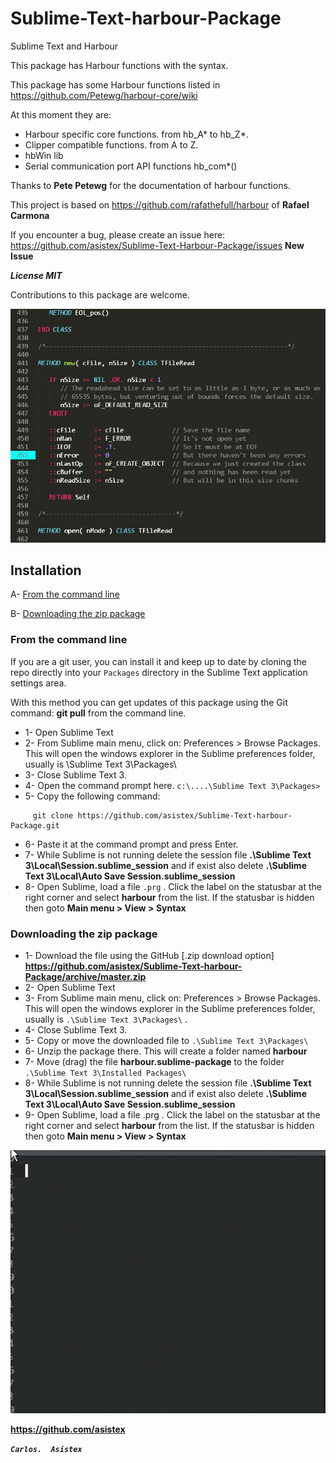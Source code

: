 # Sublime-Text-harbour-Package
Sublime Text and Harbour

This package has Harbour functions with the syntax.

This package has some Harbour functions listed in https://github.com/Petewg/harbour-core/wiki

At this moment they are:
* Harbour specific core functions. from hb_A* to hb_Z*.
* Clipper compatible functions. from A to Z.
* hbWin lib
* Serial communication port API functions hb_com*()

Thanks to **Pete Petewg** for the documentation of harbour functions.

This project is based on https://github.com/rafathefull/harbour of **Rafael Carmona**

If you encounter a bug, please create an issue here:
https://github.com/asistex/Sublime-Text-Harbour-Package/issues  **New Issue**

***License MIT***

Contributions to this package are welcome.

[![image](https://github.com/asistex/Sublime-Text-harbour-Package/blob/master/slb.jpg)](https://github.com/asistex/Sublime-Text-harbour-Package/)
                 

## Installation

A- [From the command line](#from-the-command-line)

B- [Downloading the zip package](#downloading-the-zip-package)



### From the command line

If you are a git user, you can install it and keep up to date by cloning the repo directly into your `Packages` directory in the Sublime Text application settings area.

With this method you can get updates of this package using the Git command: **git pull** from the command line.

* 1- Open Sublime Text
* 2- From Sublime main menu, click on: Preferences > Browse Packages. This will open the windows explorer in the Sublime preferences folder, usually is \Sublime Text 3\Packages\
* 3- Close Sublime Text 3.
* 4- Open the command prompt here.  `c:\....\Sublime Text 3\Packages>` 
* 5- Copy the following command:  
```
     git clone https://github.com/asistex/Sublime-Text-harbour-Package.git
```
* 6- Paste it at the command prompt and press Enter.
* 7- While Sublime is not running delete the session file  **.\Sublime Text 3\Local\Session.sublime_session** and if exist also delete **.\Sublime Text 3\Local\Auto Save Session.sublime_session**
* 8- Open Sublime, load a file `.prg` . Click the label on the statusbar at the right corner and select **harbour** from the list. If the statusbar is hidden then goto **Main menu > View > Syntax**



### Downloading the zip package

* 1- Download the file using the GitHub [.zip download option] **https://github.com/asistex/Sublime-Text-harbour-Package/archive/master.zip**
* 2- Open Sublime Text
* 3- From Sublime main menu, click on: Preferences > Browse Packages. This will open the windows explorer in the Sublime preferences folder, usually is `.\Sublime Text 3\Packages\` .
* 4- Close Sublime Text 3.
* 5- Copy or move the downloaded file to `.\Sublime Text 3\Packages\`
* 6- Unzip the package there.  This will create a folder named **harbour**
* 7- Move (drag) the file **harbour.sublime-package** to the folder `.\Sublime Text 3\Installed Packages\`
* 8- While Sublime is not running delete the session file  **.\Sublime Text 3\Local\Session.sublime_session** and if exist also delete **.\Sublime Text 3\Local\Auto Save Session.sublime_session**
* 9- Open Sublime, load a file .prg . Click the label on the statusbar at the right corner and select **harbour** from the list. If the statusbar is hidden then goto **Main menu > View > Syntax**


[![image](https://github.com/asistex/Sublime-Text-harbour-Package/blob/master/sublime.gif)](https://github.com/asistex/Sublime-Text-harbour-Package/)


**https://github.com/asistex**
   
***`Carlos.  Asistex`***